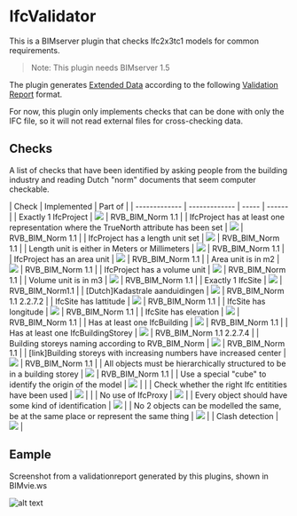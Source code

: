 IfcValidator
==========

This is a BIMserver plugin that checks Ifc2x3tc1 models for common requirements.

> Note: This plugin needs BIMserver 1.5

The plugin generates [Extended Data](https://github.com/opensourceBIM/BIMserver/wiki/Extended-Data) according to the following [Validation Report](https://github.com/opensourceBIM/BIMserver-Repository/wiki/Validation-Report) format.

For now, this plugin only implements checks that can be done with only the IFC file, so it will not read external files for cross-checking data.

## Checks

A list of checks that have been identified by asking people from the building industry and reading Dutch "norm" documents that seem computer checkable.

| Check | Implemented | Part of |
| ------------- | ------------- | ----- | ------ | 
| Exactly 1 IfcProject | ![](https://github.com/opensourceBIM/IfcValidator/blob/master/docs/img/accept.png) | RVB_BIM_Norm 1.1 |
| IfcProject has at least one representation where the TrueNorth attribute has been set | ![](https://github.com/opensourceBIM/IfcValidator/blob/master/docs/img/accept.png) | RVB_BIM_Norm 1.1 |
| IfcProject has a length unit set | ![](https://github.com/opensourceBIM/IfcValidator/blob/master/docs/img/accept.png) | RVB_BIM_Norm 1.1 |
| Length unit is either in Meters or Millimeters | ![](https://github.com/opensourceBIM/IfcValidator/blob/master/docs/img/accept.png) | RVB_BIM_Norm 1.1 |
| IfcProject has an area unit | ![](https://github.com/opensourceBIM/IfcValidator/blob/master/docs/img/accept.png) | RVB_BIM_Norm 1.1 |
| Area unit is in m2 | ![](https://github.com/opensourceBIM/IfcValidator/blob/master/docs/img/accept.png) | RVB_BIM_Norm 1.1 |
| IfcProject has a volume unit | ![](https://github.com/opensourceBIM/IfcValidator/blob/master/docs/img/accept.png) | RVB_BIM_Norm 1.1 |
| Volume unit is in m3 | ![](https://github.com/opensourceBIM/IfcValidator/blob/master/docs/img/accept.png) | RVB_BIM_Norm 1.1 |
| Exactly 1 IfcSite | ![](https://github.com/opensourceBIM/IfcValidator/blob/master/docs/img/accept.png) | RVB_BIM_Norm1.1 |
| [Dutch]Kadastrale aanduidingen | ![](https://github.com/opensourceBIM/IfcValidator/blob/master/docs/img/accept.png) | RVB_BIM_Norm 1.1 2.2.7.2 |
| IfcSite has lattitude | ![](https://github.com/opensourceBIM/IfcValidator/blob/master/docs/img/accept.png) | RVB_BIM_Norm 1.1 |
| IfcSite has longitude | ![](https://github.com/opensourceBIM/IfcValidator/blob/master/docs/img/accept.png) | RVB_BIM_Norm 1.1 |
| IfcSite has elevation | ![](https://github.com/opensourceBIM/IfcValidator/blob/master/docs/img/accept.png) | RVB_BIM_Norm 1.1 |
| Has at least one IfcBuilding | ![](https://github.com/opensourceBIM/IfcValidator/blob/master/docs/img/accept.png) | RVB_BIM_Norm 1.1 |
| Has at least one IfcBuildingStorey | ![](https://github.com/opensourceBIM/IfcValidator/blob/master/docs/img/accept.png) | RVB_BIM_Norm 1.1 2.2.7.4 |
| Building storeys naming according to RVB_BIM_Norm | ![](https://github.com/opensourceBIM/IfcValidator/blob/master/docs/img/accept.png) | RVB_BIM_Norm 1.1 |
| [link]Building storeys with increasing numbers have increased center | ![](https://github.com/opensourceBIM/IfcValidator/blob/master/docs/img/accept.png) | RVB_BIM_Norm 1.1 |
| All objects must be hierarchically structured to be in a building storey | ![](https://github.com/opensourceBIM/IfcValidator/blob/master/docs/img/accept.png) | RVB_BIM_Norm 1.1 |
| Use a special "cube" to identify the origin of the model | ![](https://github.com/opensourceBIM/IfcValidator/blob/master/docs/img/exclamation.png) | |
| Check whether the right Ifc entitities have been used | ![](https://github.com/opensourceBIM/IfcValidator/blob/master/docs/img/exclamation.png) | |
| No use of IfcProxy | ![](https://github.com/opensourceBIM/IfcValidator/blob/master/docs/img/exclamation.png) | 
| Every object should have some kind of identification | ![](https://github.com/opensourceBIM/IfcValidator/blob/master/docs/img/exclamation.png) |
| No 2 objects can be modelled the same, be at the same place or represent the same thing | ![](https://github.com/opensourceBIM/IfcValidator/blob/master/docs/img/exclamation.png) |
| Clash detection | ![](https://github.com/opensourceBIM/IfcValidator/blob/master/docs/img/exclamation.png) |

## Eample

Screenshot from a validationreport generated by this plugins, shown in BIMvie.ws

![alt text](https://github.com/opensourceBIM/IfcValidator/blob/master/docs/img/screenshot.png "screenshot")
